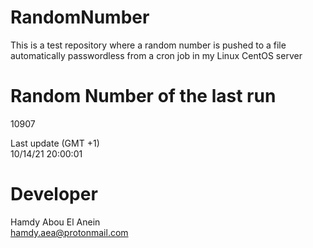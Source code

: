 # RandomNumber    
This is a test repository where a random number is pushed to a file automatically passwordless from a cron job in my Linux CentOS server    
# Random Number of the last run   
10907
      
Last update (GMT +1)    
10/14/21 20:00:01
# Developer    
Hamdy Abou El Anein   
hamdy.aea@protonmail.com
